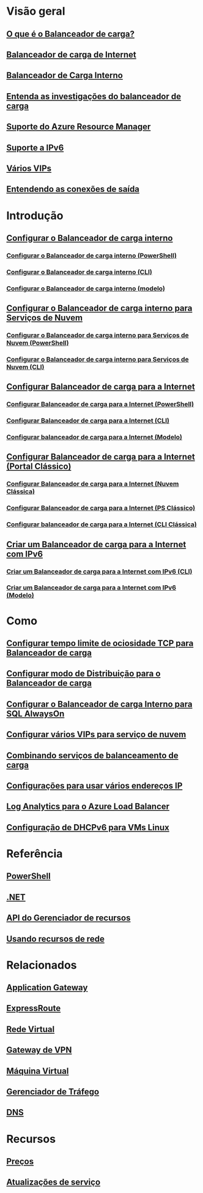 # Visão geral
## [O que é o Balanceador de carga?](load-balancer-overview.md)
## [Balanceador de carga de Internet](load-balancer-internet-overview.md)
## [Balanceador de Carga Interno](load-balancer-internal-overview.md)
## [Entenda as investigações do balanceador de carga](load-balancer-custom-probe-overview.md)
## [Suporte do Azure Resource Manager](load-balancer-arm.md)
## [Suporte a IPv6](load-balancer-ipv6-overview.md)
## [Vários VIPs](load-balancer-multivip-overview.md)
## [Entendendo as conexões de saída](load-balancer-outbound-connections.md)

# Introdução

## [Configurar o Balanceador de carga interno](load-balancer-get-started-ilb-arm-portal.md)
### [Configurar o Balanceador de carga interno (PowerShell)](load-balancer-get-started-ilb-arm-ps.md)
### [Configurar o Balanceador de carga interno (CLI)](load-balancer-get-started-ilb-arm-cli.md)
### [Configurar o Balanceador de carga interno (modelo)](load-balancer-get-started-ilb-arm-template.md)

## [Configurar o Balanceador de carga interno para Serviços de Nuvem](load-balancer-get-started-ilb-classic-cloud.md)
### [Configurar o Balanceador de carga interno para Serviços de Nuvem (PowerShell)](load-balancer-get-started-ilb-classic-ps.md)
### [Configurar o Balanceador de carga interno para Serviços de Nuvem (CLI)](load-balancer-get-started-ilb-classic-cli.md)

## [Configurar Balanceador de carga para a Internet](load-balancer-get-started-internet-portal.md)
### [Configurar Balanceador de carga para a Internet (PowerShell)](load-balancer-get-started-internet-arm-ps.md)
### [Configurar Balanceador de carga para a Internet (CLI)](load-balancer-get-started-internet-arm-cli.md)
### [Configurar balanceador de carga para a Internet (Modelo)](load-balancer-get-started-internet-arm-template.md)

## [Configurar Balanceador de carga para a Internet (Portal Clássico)](load-balancer-get-started-internet-classic-portal.md)
### [Configurar Balanceador de carga para a Internet (Nuvem Clássica)](load-balancer-get-started-internet-classic-cloud.md)
### [Configurar Balanceador de carga para a Internet (PS Clássico)](load-balancer-get-started-internet-classic-ps.md)
### [Configurar balanceador de carga para a Internet (CLI Clássica)](load-balancer-get-started-internet-classic-cli.md)

## [Criar um Balanceador de carga para a Internet com IPv6](load-balancer-ipv6-internet-ps.md)
### [Criar um Balanceador de carga para a Internet com IPv6 (CLI)](load-balancer-ipv6-internet-cli.md)
### [Criar um Balanceador de carga para a Internet com IPv6 (Modelo)](load-balancer-ipv6-internet-template.md)

# Como
## [Configurar tempo limite de ociosidade TCP para Balanceador de carga](load-balancer-tcp-idle-timeout.md)
## [Configurar modo de Distribuição para o Balanceador de carga](load-balancer-distribution-mode.md)
## [Configurar o Balanceador de carga Interno para SQL AlwaysOn](load-balancer-configure-sqlao.md)
## [Configurar vários VIPs para serviço de nuvem](load-balancer-multivip.md)
## [Combinando serviços de balanceamento de carga](../traffic-manager/traffic-manager-load-balancing-azure.md?toc=%2fazure%2fload-balancer%2ftoc.json)
## [Configurações para usar vários endereços IP](load-balancer-multiple-ip.md)
## [Log Analytics para o Azure Load Balancer](load-balancer-monitor-log.md)
## [Configuração de DHCPv6 para VMs Linux](load-balancer-ipv6-for-linux.md)

# Referência
## [PowerShell](https://go.microsoft.com/fwlink/p/?LinkId=536407)
## [.NET](https://docs.microsoft.com/dotnet/api/)
## [API do Gerenciador de recursos](https://go.microsoft.com/fwlink/p/?LinkId=536405)
## [Usando recursos de rede](https://go.microsoft.com/fwlink/p/?LinkId=536403)

# Relacionados
## [Application Gateway](/azure/application-gateway/)
## [ExpressRoute](/azure/expressroute/)
## [Rede Virtual](/azure/virtual-network/)
## [Gateway de VPN](/azure/vpn-gateway/)
## [Máquina Virtual](/azure/virtual-machines/)
## [Gerenciador de Tráfego](/azure/traffic-manager/)
## [DNS](/azure/dns/)

# Recursos
## [Preços](https://azure.microsoft.com/pricing/details/load-balancer/)
## [Atualizações de serviço](https://azure.microsoft.com/updates/?product=load-balancer)


<!--HONumber=Nov16_HO3-->


